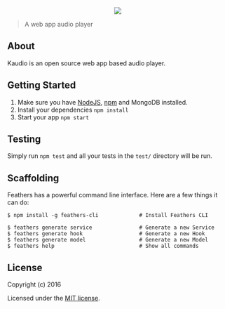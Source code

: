 <center>
    <img src="http://i.imgur.com/oECtPvL.png" style="max-width=600px">
</center>

> A web app audio player

## About

Kaudio is an open source web app based audio player.

## Getting Started

1. Make sure you have [NodeJS](https://nodejs.org/), [npm](https://www.npmjs.com/) and MongoDB installed.
2. Install your dependencies `npm install`
3. Start your app `npm start`

## Testing

Simply run `npm test` and all your tests in the `test/` directory will be run.

## Scaffolding

Feathers has a powerful command line interface. Here are a few things it can do:

```
$ npm install -g feathers-cli             # Install Feathers CLI

$ feathers generate service               # Generate a new Service
$ feathers generate hook                  # Generate a new Hook
$ feathers generate model                 # Generate a new Model
$ feathers help                           # Show all commands
```

## License

Copyright (c) 2016

Licensed under the [MIT license](LICENSE).
